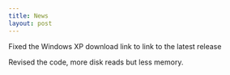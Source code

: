 ```yaml
---
title: News
layout: post
---
```

Fixed the Windows XP download link to link to the latest release

Revised the code, more disk reads but less memory.